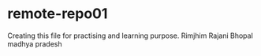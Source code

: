 # remote-repo01
Creating this file for practising and learning purpose.
Rimjhim Rajani
Bhopal
madhya pradesh
